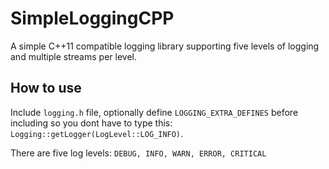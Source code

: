 # SimpleLoggingCPP
A simple C++11 compatible logging library supporting five levels of logging and multiple streams per level. 

## How to use
Include `logging.h` file, optionally define `LOGGING_EXTRA_DEFINES` before including so you dont have to type this: `Logging::getLogger(LogLevel::LOG_INFO)`.

There are five log levels:
`DEBUG, INFO, WARN, ERROR, CRITICAL`
